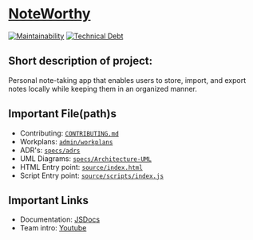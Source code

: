 # [NoteWorthy](https://cse112-sp24-group2.github.io/NoteWorthy/)

[![Maintainability](https://api.codeclimate.com/v1/badges/d0673d8890128a7210db/maintainability)](https://codeclimate.com/github/cse112-sp24-group2/NoteWorthy/maintainability)
[![Technical Debt](https://img.shields.io/codeclimate/tech-debt/cse112-sp24-group2/NoteWorthy?logo=codeclimate)](https://codeclimate.com/github/cse112-sp24-group2/NoteWorthy/maintainability)

## Short description of project:

Personal note-taking app that enables users to store, import, and export notes locally while keeping them in an organized manner.

## Important File(path)s

- Contributing: [`CONTRIBUTING.md`](https://github.com/cse112-sp24-group2/NoteWorthy/blob/main/CONTRIBUTING.md)
- Workplans: [`admin/workplans`](https://github.com/cse112-sp24-group2/NoteWorthy/tree/main/admin/workplans)
- ADR's: [`specs/adrs`](https://github.com/cse112-sp24-group2/NoteWorthy/tree/main/specs/adrs)
- UML Diagrams: [`specs/Architecture-UML`](https://github.com/cse112-sp24-group2/NoteWorthy/tree/main/specs/Architecture-UML)
- HTML Entry point: [`source/index.html`](https://github.com/cse112-sp24-group2/NoteWorthy/blob/main/source/index.html)
- Script Entry point: [`source/scripts/index.js`](https://github.com/cse112-sp24-group2/NoteWorthy/blob/main/source/scripts/index.js)

## Important Links

- Documentation: [JSDocs](https://cse112-sp24-group2.github.io/JSDocs/)
- Team intro: [Youtube](https://youtu.be/6TGIHsYhdZY?si=kF-PFqX8vI5nCssk)
